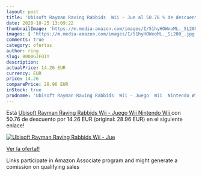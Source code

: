 ```yaml
---
layout: post
title: 'Ubisoft Rayman Raving Rabbids  Wii - Jue al 50.76 % de descuento'
date: 2020-10-25 13:09:22
thumbnailImage: 'https://m.media-amazon.com/images/I/51hyHOWxoML._SL200_.jpg'
images: [ 'https://m.media-amazon.com/images/I/51hyHOWxoML._SL200_.jpg' ]
comments: true
category: ofertas
author: ring
slug: B000GIFOIY
description:
actualPrice: 14.26 EUR
currency: EUR
price: 14.26
comparePrice: 28.96 EUR
inStock: true
prodname: 'Ubisoft Rayman Raving Rabbids  Wii - Juego  Wii  Nintendo Wii '
---
```


Está [Ubisoft Rayman Raving Rabbids  Wii - Juego  Wii  Nintendo Wii ](https://www.amazon.es/dp/B000GIFOIY/?tag=tolees-21) con 50.76 de descuento por 14.26 EUR (original: 28.96 EUR) en el siguiente enlace!

[![Ubisoft Rayman Raving Rabbids  Wii - Jue](https://m.media-amazon.com/images/I/51hyHOWxoML._SL200_.jpg)](https://www.amazon.es/dp/B000GIFOIY/?tag=tolees-21)

[Ver la oferta!!](https://www.amazon.es/dp/B000GIFOIY/?tag=tolees-21)

Links participate in Amazon Associate program and might generate a comission on qualifying sales


